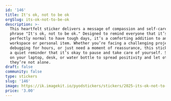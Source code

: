 ```yaml
---
id: '146'
title: It's ok, not to be ok
orgSlug: its-ok-not-to-be-ok
description: >-
  This heartfelt sticker delivers a message of compassion and self-care with the
  phrase "It's ok, not to be ok." Designed to remind everyone that it’s
  perfectly normal to have tough days, it’s a comforting addition to any
  workspace or personal item. Whether you’re facing a challenging project,
  debugging for hours, or just need a moment of reassurance, this sticker offers
  a quiet reminder that it’s okay to pause and take care of yourself. Stick it
  on your laptop, desk, or water bottle to spread positivity and let others know
  they’re not alone.
draft: false
community: false
type: stickers
slug: '146'
image: https://ik.imagekit.io/pyodstickers/stickers/2025-its-ok-not-to-be-ok.png
price: '3.00'
---
```

